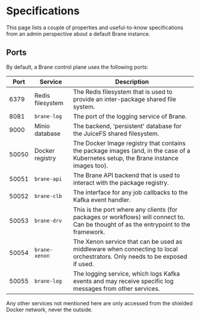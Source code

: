 # Specifications
This page lists a couple of properties and useful-to-know specifications from an admin perspective about a default Brane instance.


## Ports
By default, a Brane control plane uses the following ports:

| Port  | Service          | Description |
|-------|------------------|-------------|
| 6379  | Redis filesystem | The Redis filesystem that is used to provide an inter-package shared file system. |
| 8081  | `brane-log`      | The port of the logging service of Brane. |
| 9000  | Minio database   | The backend, 'persistent' database for the JuiceFS shared filesystem. |
| 50050 | Docker registry  | The Docker Image registry that contains the package images (and, in the case of a Kubernetes setup, the Brane instance images too). |
| 50051 | `brane-api`      | The Brane API backend that is used to interact with the package registry. |
| 50052 | `brane-clb`      | The interface for any job callbacks to the Kafka event handler. |
| 50053 | `brane-drv`      | This is the port where any clients (for packages or workflows) will connect to. Can be thought of as the entrypoint to the framework. |
| 50054 | `brane-xenon`    | The Xenon service that can be used as middleware when connecting to local orchestrators. Only needs to be exposed if used. |
| 50055 | `brane-log`      | The logging service, which logs Kafka events and may receive specific log messages from other services. |

Any other services not mentioned here are only accessed from the shielded Docker network, never the outside.
